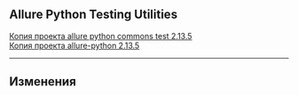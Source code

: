 ## Allure Python Testing Utilities

[Копия проекта allure python commons test 2.13.5](https://pypi.org/project/allure-python-commons-test/)  
[Копия проекта allure-python 2.13.5](https://github.com/allure-framework/allure-python)  

---

## Изменения